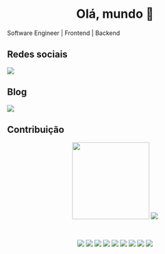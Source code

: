 <h1 align="center">Olá, mundo 👋</h1>

<p>Software Engineer | Frontend | Backend</p>

## Redes sociais
<div>
  <a href="https://www.linkedin.com/in/josianebarros03/" target="_blank"><img src="https://img.shields.io/badge/-LinkedIn-%230077B5?style=for-the-badge&logo=linkedin&logoColor=white" target="_blank"></a>
</div>

## Blog
<div>
  <a href="https://medium.com/@josianebarros" target="_blank"><img src="https://img.shields.io/badge/-Medium-%23000000?style=for-the-badge&logo=medium&logoColor=white" target="_blank"></a>
</div>

## Contribuição



 <div align="center">
  <img height="180em" src="https://github-readme-stats.vercel.app/api?username=JosianeBarros&show_icons=true&theme=dracula&include_all_commits=true&count_private=true"/>
  <img src="https://github-readme-stats.vercel.app/api/top-langs/?username=JosianeBarros&layout=compact&langs_count=10&theme=dracula"/>
</div>

&nbsp; <!-- Add space -->

<div align="center">
  <p align="center">
      <img src="https://img.shields.io/badge/Linux-000000?style=for-the-badge&logo=linux&logoColor=white" />
      <img src="https://img.shields.io/badge/Django-092E20?style=for-the-badge&logo=django&logoColor=green" />
      <img src="https://img.shields.io/badge/Flask-000000?style=for-the-badge&logo=flask&logoColor=white" />
      <img src="https://img.shields.io/badge/CSS3-1572B6?style=for-the-badge&logo=css3&logoColor=white" />
      <img src="https://img.shields.io/badge/HTML5-E34F26?style=for-the-badge&logo=html5&logoColor=white" />
      <img src="https://img.shields.io/badge/Python-FFD43B?style=for-the-badge&logo=python&logoColor=white" />
      <img src="https://img.shields.io/badge/PHP-777BB4?style=for-the-badge&logo=php&logoColor=white" />
      <img src="https://img.shields.io/badge/JavaScript-323330?style=for-the-badge&logo=javascript&logoColor=F7DF1E" />
      <img src="https://img.shields.io/badge/C-00599C?style=for-the-badge&logo=c&logoColor=white" />
  </p>
</div>

  
##
